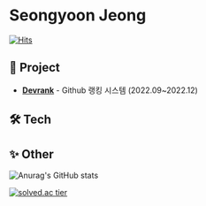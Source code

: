 # Seongyoon Jeong 

[![Hits](https://hits.seeyoufarm.com/api/count/incr/badge.svg?url=https%3A%2F%2Fgithub.com%2Ftunggary%2Fhit-counter&count_bg=%233D91C8&title_bg=%23555555&icon=&icon_color=%23E7E7E7&title=hits&edge_flat=false)](https://hits.seeyoufarm.com)

## 📂 Project
- [**Devrank**](https://github.com/boostcampwm-2022/web21-devrank) - Github 랭킹 시스템 (2022.09~2022.12)
## 🛠 Tech
## ✨ Other

![Anurag's GitHub stats](https://github-readme-stats.vercel.app/api?username=tunggary&show_icons=true&theme=radical)

[![solved.ac tier](http://mazassumnida.wtf/api/v2/generate_badge?boj=tunggary)](https://solved.ac/tunggary)
